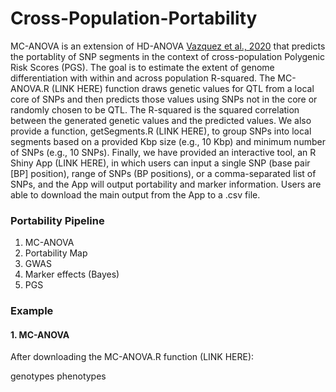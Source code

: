 # Cross-Population-Portability

   MC-ANOVA is an extension of HD-ANOVA [Vazquez et al., 2020](https://pubmed.ncbi.nlm.nih.gov/33315963/) that predicts the portablity of SNP segments in the context of cross-population Polygenic Risk Scores (PGS). The goal is to estimate the extent of genome differentiation with within and across population R-squared. The MC-ANOVA.R (LINK HERE) function draws genetic values for QTL from a local core of SNPs and then predicts those values using SNPs not in the core or randomly chosen to be QTL. The R-squared is the squared correlation between the generated genetic values and the predicted values.
   We also provide a function, getSegments.R (LINK HERE), to group SNPs into local segments based on a provided Kbp size (e.g., 10 Kbp) and minimum number of SNPs (e.g., 10 SNPs).
   Finally, we have provided an interactive tool, an R Shiny App (LINK HERE), in which users can input a single SNP (base pair [BP] position), range of SNPs (BP positions), or a comma-separated list of SNPs, and the App will output portability and marker information. Users are able to download the main output from the App to a .csv file.


### Portability Pipeline

1. MC-ANOVA
2. Portability Map
3. GWAS
4. Marker effects (Bayes)
5. PGS

### Example

#### 1. MC-ANOVA
After downloading the MC-ANOVA.R function (LINK HERE):

genotypes
phenotypes

